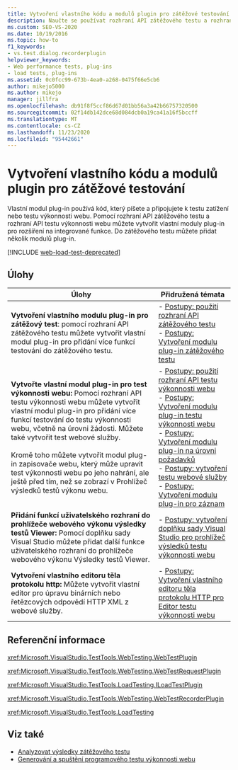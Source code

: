 ```yaml
---
title: Vytvoření vlastního kódu a modulů plugin pro zátěžové testování
description: Naučte se používat rozhraní API zátěžového testu a rozhraní API testu výkonnosti webu k vytváření vlastních modulů plug-in pro testy pro rozšíření na integrované funkce.
ms.custom: SEO-VS-2020
ms.date: 10/19/2016
ms.topic: how-to
f1_keywords:
- vs.test.dialog.recorderplugin
helpviewer_keywords:
- Web performance tests, plug-ins
- load tests, plug-ins
ms.assetid: 0c0fcc99-673b-4ea0-a268-0475f66e5cb6
author: mikejo5000
ms.author: mikejo
manager: jillfra
ms.openlocfilehash: db91f8f5ccf86d67d01bb56a3a42b66757320500
ms.sourcegitcommit: 02f14db142dce68d084dcb0a19ca41a16f5bccff
ms.translationtype: MT
ms.contentlocale: cs-CZ
ms.lasthandoff: 11/23/2020
ms.locfileid: "95442661"
---
```

# <a name="create-custom-code-and-plug-ins-for-load-tests"></a>Vytvoření vlastního kódu a modulů plugin pro zátěžové testování

Vlastní modul plug-in používá kód, který píšete a připojujete k testu zatížení nebo testu výkonnosti webu. Pomocí rozhraní API zátěžového testu a rozhraní API testu výkonnosti webu můžete vytvořit vlastní moduly plug-in pro rozšíření na integrované funkce. Do zátěžového testu můžete přidat několik modulů plug-in.

[!INCLUDE [web-load-test-deprecated](includes/web-load-test-deprecated.md)]

## <a name="tasks"></a>Úlohy

|Úlohy|Přidružená témata|
|-|-----------------------|
|**Vytvoření vlastního modulu plug-in pro zátěžový test**: pomocí rozhraní API zátěžového testu můžete vytvořit vlastní modul plug-in pro přidání více funkcí testování do zátěžového testu.|-   [Postupy: použití rozhraní API zátěžového testu](../test/how-to-use-the-load-test-api.md)<br />-   [Postupy: Vytvoření modulu plug-in zátěžového testu](../test/how-to-create-a-load-test-plug-in.md)|
|**Vytvořte vlastní modul plug-in pro test výkonnosti webu:** Pomocí rozhraní API testu výkonnosti webu můžete vytvořit vlastní modul plug-in pro přidání více funkcí testování do testu výkonnosti webu, včetně na úrovni žádosti. Můžete také vytvořit test webové služby.<br /><br /> Kromě toho můžete vytvořit modul plug-in zapisovače webu, který může upravit test výkonnosti webu po jeho nahrání, ale ještě před tím, než se zobrazí v Prohlížeč výsledků testů výkonu webu.|-   [Postupy: použití rozhraní API testu výkonnosti webu](../test/how-to-use-the-web-performance-test-api.md)<br />-   [Postupy: Vytvoření modulu plug-in testu výkonnosti webu](../test/how-to-create-a-web-performance-test-plug-in.md)<br />-   [Postupy: Vytvoření modulu plug-in na úrovni požadavků](../test/how-to-create-a-request-level-plug-in.md)<br />-   [Postupy: vytvoření testu webové služby](../test/how-to-create-a-web-service-test.md)<br />-   [Postupy: Vytvoření modulu plug-in pro záznam](../test/how-to-create-a-recorder-plug-in.md)|
|**Přidání funkcí uživatelského rozhraní do prohlížeče webového výkonu výsledky testů Viewer:** Pomocí doplňku sady Visual Studio můžete přidat další funkce uživatelského rozhraní do prohlížeče webového výkonu Výsledky testů Viewer.|-   [Postupy: vytvoření doplňku sady Visual Studio pro prohlížeč výsledků testu výkonnosti webu](../test/how-to-create-an-add-in-for-the-web-performance-test-results-viewer.md)|
|**Vytvoření vlastního editoru těla protokolu http:** Můžete vytvořit vlastní editor pro úpravu binárních nebo řetězcových odpovědí HTTP XML z webové služby.|-   [Postupy: Vytvoření vlastního editoru těla protokolu HTTP pro Editor testu výkonnosti webu](../test/how-to-create-a-custom-http-body-editor-for-the-web-performance-test-editor.md)|

## <a name="reference"></a>Referenční informace

<xref:Microsoft.VisualStudio.TestTools.WebTesting.WebTestPlugin>

<xref:Microsoft.VisualStudio.TestTools.WebTesting.WebTestRequestPlugin>

<xref:Microsoft.VisualStudio.TestTools.LoadTesting.ILoadTestPlugin>

<xref:Microsoft.VisualStudio.TestTools.WebTesting.WebTestRecorderPlugin>

<xref:Microsoft.VisualStudio.TestTools.LoadTesting>

## <a name="see-also"></a>Viz také

- [Analyzovat výsledky zátěžového testu](../test/analyze-load-test-results-using-the-load-test-analyzer.md)
- [Generování a spuštění programového testu výkonnosti webu](../test/generate-and-run-a-coded-web-performance-test.md)
